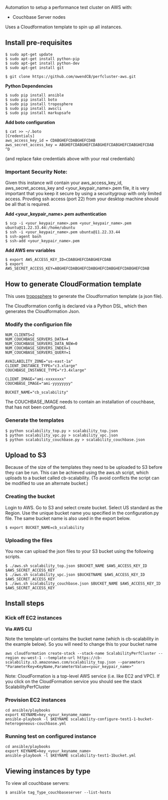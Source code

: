 
Automation to setup a performance test cluster on AWS with:

* Couchbase Server nodes

Uses a Cloudformation template to spin up all instances.

## Install pre-requisites
```
$ sudo apt-get update 
$ sudo apt-get install python-pip
$ sudo apt-get install python-dev
$ sudo apt-get install git

$ git clone https://github.com/owendCB/perfcluster-aws.git
```
**Python Dependencies**

```
$ sudo pip install ansible
$ sudo pip install boto
$ sudo pip install troposphere
$ sudo pip install awscli
$ sudo pip install markupsafe
```

**Add boto configuration**

```
$ cat >> ~/.boto
[Credentials]
aws_access_key_id = CDABGHEFCDABGHEFCDAB
aws_secret_access_key = ABGHEFCDABGHEFCDABGHEFCDABGHEFCDABGHEFCDAB
^D
```
(and replace fake credentials above with your real credentials)
### Important Security Note:
Given this instance will contain your aws_access_key_id, aws_secret_access_key
and <your_keypair_name>.pem file, it is very important that you keep it secure by
using a securitygroup with only limited access.  Provding ssh access (port 22) from
your desktop machine should be all that is required.


**Add <your_keypair_name>.pem authentication**

```
$ scp -i <your_keypair_name>.pem <your_keypair_name>.pem ubuntu@11.22.33.44:/home/ubuntu
$ ssh -i <your_keypair_name>.pem ubuntu@11.22.33.44
$ ssh-agent bash
$ ssh-add <your_keypair_name>.pem
```

**Add AWS env variables**

```
$ export AWS_ACCESS_KEY_ID=CDABGHEFCDABGHEFCDAB
$ export AWS_SECRET_ACCESS_KEY=ABGHEFCDABGHEFCDABGHEFCDABGHEFCDABGHEFCDAB
```

## How to generate CloudFormation template

This uses [troposphere](https://github.com/cloudtools/troposphere) to generate the Cloudformation template (a json file).

The Cloudformation config is declared via a Python DSL, which then generates the Cloudformation Json.

### Modify the configurion file
```
NUM_CLIENTS=2
NUM_COUCHBASE_SERVERS_DATA=4
NUM_COUCHBASE_SERVERS_DATA_NEW=0
NUM_COUCHBASE_SERVERS_INDEX=1
NUM_COUCHBASE_SERVERS_QUERY=1

AVAILABILITY_ZONE="us-east-1a"
CLIENT_INSTANCE_TYPE="c3.xlarge"
COUCHBASE_INSTANCE_TYPE="r3.4xlarge"

CLIENT_IMAGE="ami-xxxxxxxx"
COUCHBASE_IMAGE="ami-yyyyyyyy"

BUCKET_NAME="cb_scalability"

```
The COUCHBASE_IMAGE needs to contain an installation of couchbase, that has not been configured.

### Generate the templates
```
$ python scalability_top.py > scalability_top.json
$ python scalability_vpc.py > scalability_vpc.json
$ python scalability_couchbase.py > scalability_couchbase.json
```

## Upload to S3

Because of the size of the templates they need to be uploaded to S3 before they can be run.  This can be achieved using the aws.sh script, which uploads to a bucket called cb-scalability. (To avoid conflicts the script can be modified to use an alternate bucket.)

### Creating the bucket
Login to AWS.  Go to S3 and select create bucket.  Select US standard as the Region.  Use the unique bucket name you specified in the configuration.py file.  The same bucket name is also used in the export below.

```
$ export BUCKET_NAME=cb_scalability
```
### Uploading the files
You now can upload the json files to your S3 bucket using the following scripts.

```
$ ./aws.sh scalability_top.json $BUCKET_NAME $AWS_ACCESS_KEY_ID $AWS_SECRET_ACCESS_KEY
$ ./aws.sh scalability_vpc.json $BUCKETNAME $AWS_ACCESS_KEY_ID $AWS_SECRET_ACCESS_KEY
$ ./aws.sh scalability_couchbase.json $BUCKET_NAME $AWS_ACCESS_KEY_ID $AWS_SECRET_ACCESS_KEY
```

## Install steps

### Kick off EC2 instances

**Via AWS CLI**

Note the template-url contains the bucket name (which is cb-scalability in the example below).
So you will need to change this to your bucket name

```
aws cloudformation create-stack --stack-name ScalabilityPerfCluster --region eu-west-1 --template-url https://cb-scalability.s3.amazonaws.com/scalability_top.json --parameters "ParameterKey=KeyName,ParameterValue=<your_keypair_name>"
```

Note: CloudFormation is a top-level AWS service (i.e. like EC2 and VPC).  If you click on the CloudFormation service you should see the stack ScalabilityPerfCluster

### Provision EC2 instances

```
cd ansible/playbooks
export KEYNAME=key_<your_keyname_name>
ansible-playbook -l $KEYNAME scalability-configure-test1-1-bucket-heterogeneous-couchbase.yml
```

### Running test on configured instance
```
cd ansible/playbooks
export KEYNAME=key_<your_keyname_name>
ansible-playbook -l $KEYNAME scalability-test1-1bucket.yml
```

## Viewing instances by type

To view all couchbase servers:

```
$ ansible tag_Type_couchbaseserver --list-hosts
```
